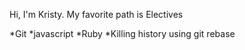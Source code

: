 Hi, I'm  Kristy.
My favorite path is Electives

*Git
*javascript
*Ruby
*Killing history using git rebase